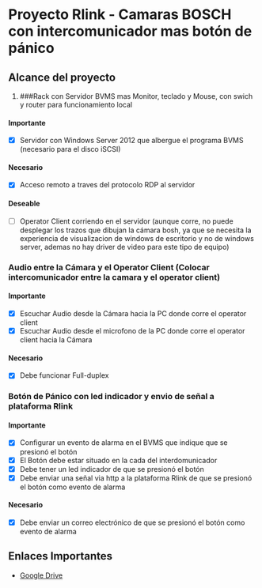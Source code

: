 # Proyecto Rlink - Camaras BOSCH con intercomunicador mas botón de pánico

## Alcance del proyecto

1. ###Rack con Servidor BVMS mas Monitor, teclado y Mouse, con swich y router para funcionamiento local
#### Importante
  - [x] Servidor con Windows Server 2012 que albergue el programa BVMS (necesario para el disco iSCSI)
  
#### Necesario
  - [x] Acceso remoto a traves del protocolo RDP al servidor
#### Deseable
  - [ ] Operator Client corriendo en el servidor (aunque corre, no puede desplegar los trazos que dibujan la cámara bosh, ya que se necesita la experiencia de visualizacion de windows de escritorio y no de windows server, ademas no hay driver de video para este tipo de equipo)

### Audio entre la Cámara y el Operator Client (Colocar intercomunicador entre la camara y el operator client)
#### Importante
  - [x] Escuchar Audio desde la Cámara hacia la PC donde corre el operator client
  - [x] Escuchar Audio desde el microfono de la PC donde corre el operator client hacia la Cámara
#### Necesario
  - [x] Debe funcionar Full-duplex

### Botón de Pánico con led indicador y envio de señal a plataforma Rlink
#### Importante
  - [x] Configurar un evento de alarma en el BVMS que indique que se presionó el botón
  - [x] El Botón debe estar situado en la cada del interdomunicador
  - [x] Debe tener un led indicador de que se presionó el botón
  - [x] Debe enviar una señal via http a la plataforma Rlink de que se presionó el botón como evento de alarma
#### Necesario
  - [x] Debe enviar un correo electrónico de que se presionó el botón como evento de alarma
  
## Enlaces Importantes
- [Google Drive](https://drive.google.com/drive/folders/1FrOAyKeX065JWgvLuxZXtvzO_pDl1mcq?usp=sharing) 

